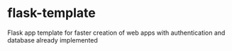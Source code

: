 # flask-template
Flask app template for faster creation of web apps with authentication and database already implemented
